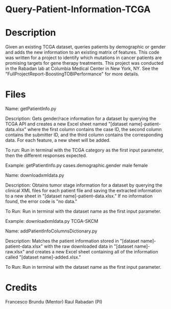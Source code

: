 # Query-Patient-Information-TCGA

# Description

Given an existing TCGA dataset, queries patients by demographic or gender and adds the new information to an existing matrix of features.
This code was written for a project to identify which mutations in cancer patients are promising targets for gene therapy treatments. This project was conducted in the Rabadan lab at Columbia Medical Center in New York, NY. See the "FullProjectReport-BoostingTOBIPerformance" for more details. 

# Files

Name: getPatientInfo.py

Description: Gets gender/race information for a dataset by querying the TCGA API and creates a new Excel sheet named "[dataset name]-patient-data.xlsx" where the first column contains the case ID, the second column contains the submitter ID, and the third column contains the corresponding data. For each feature, a new sheet will be added.

To run: Run in terminal with the TCGA category as the first input parameter, then the different responses expected.

Example: getPatientInfo.py cases.demographic.gender male female



Name: downloadxmldata.py

Description: Obtains tumor stage information for a dataset by querying the clinical XML files for each patient file and saving the extracted information to a new sheet in "[dataset name]-patient-data.xlsx." If no information found, the error code is "no data."

To Run: Run in terminal with the dataset name as the first input parameter.

Example: downloadxmldata.py TCGA-SKCM



Name: addPatientInfoColumnsDictionary.py

Description: Matches the patient information stored in "[dataset name]-patient-data.xlsx" with the raw downloaded data in "[dataset name]-raw.xlsx" and creates a new Excel sheet containing all of the information called "[dataset name]-added.xlsx."

To Run: Run in terminal with the dataset name as the first input parameter.


# Credits

Francesco Brundu (Mentor)
Raul Rabadan (PI)
